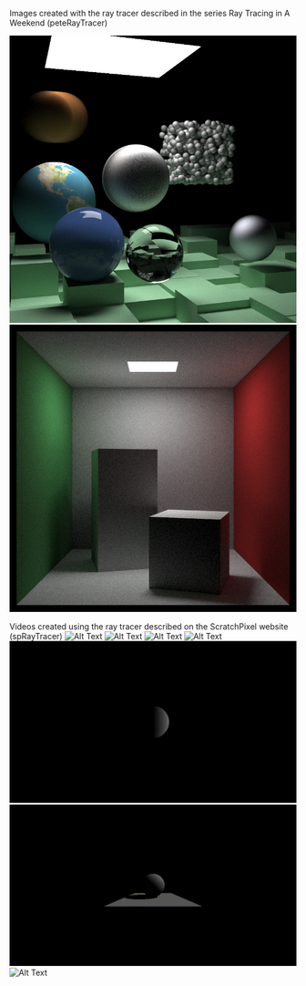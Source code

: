 Images created with the ray tracer described in the series Ray Tracing in A Weekend (peteRayTracer)

![Alt Text](https://github.com/claysmith176/Computer-Graphics/blob/0830cf9335f517b19d8be083ff7f1ff2218ea735/Images/Final%20Render.png)
![Alt Text](https://github.com/claysmith176/Computer-Graphics/blob/63bd1904e82f38e799ae92d78bba19ec022cda6c/Images/Cornell%20Box.png)

Videos created using the ray tracer described on the ScratchPixel website (spRayTracer)
![Alt Text](https://github.com/claysmith176/Computer-Graphics/blob/63bd1904e82f38e799ae92d78bba19ec022cda6c/Images/Ray%20Traced%20Spheres.gif)
![Alt Text](https://github.com/claysmith176/Computer-Graphics/blob/63bd1904e82f38e799ae92d78bba19ec022cda6c/Images/Ray%20Traced%20Spheres%20%20Planes.gif)
![Alt Text](https://github.com/claysmith176/Computer-Graphics/blob/63bd1904e82f38e799ae92d78bba19ec022cda6c/Images/Ray%20Traced%20Sphere%20Plane%20%20Triangle.gif)
![Alt Text](https://github.com/claysmith176/Computer-Graphics/blob/63bd1904e82f38e799ae92d78bba19ec022cda6c/Images/Low%20Poly%20Fox.gif)
![Alt Text](https://github.com/claysmith176/Computer-Graphics/blob/63bd1904e82f38e799ae92d78bba19ec022cda6c/Images/Moving%20Distant%20Light.gif)
![Alt Text](https://github.com/claysmith176/Computer-Graphics/blob/63bd1904e82f38e799ae92d78bba19ec022cda6c/Images/Rotating%20Light.gif)
![Alt Text](https://github.com/claysmith176/Computer-Graphics/blob/63bd1904e82f38e799ae92d78bba19ec022cda6c/Images/Moving%20Distant%20Light%20Low%20Poly%20Fox%20With%20SSAA.gif)
